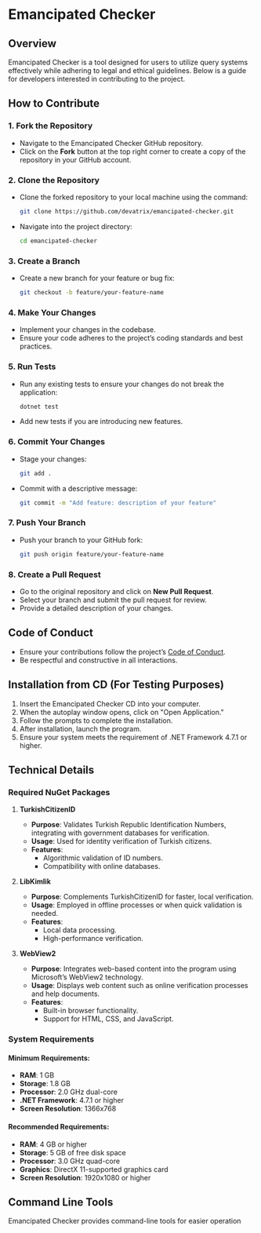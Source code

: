 # Emancipated Checker

## Overview
Emancipated Checker is a tool designed for users to utilize query systems effectively while adhering to legal and ethical guidelines. Below is a guide for developers interested in contributing to the project.

## How to Contribute
### 1. Fork the Repository
- Navigate to the Emancipated Checker GitHub repository.
- Click on the **Fork** button at the top right corner to create a copy of the repository in your GitHub account.

### 2. Clone the Repository
- Clone the forked repository to your local machine using the command:
  ```bash
  git clone https://github.com/devatrix/emancipated-checker.git
  ```
- Navigate into the project directory:
  ```bash
  cd emancipated-checker
  ```

### 3. Create a Branch
- Create a new branch for your feature or bug fix:
  ```bash
  git checkout -b feature/your-feature-name
  ```

### 4. Make Your Changes
- Implement your changes in the codebase.
- Ensure your code adheres to the project’s coding standards and best practices.

### 5. Run Tests
- Run any existing tests to ensure your changes do not break the application:
  ```bash
  dotnet test
  ```
- Add new tests if you are introducing new features.

### 6. Commit Your Changes
- Stage your changes:
  ```bash
  git add .
  ```
- Commit with a descriptive message:
  ```bash
  git commit -m "Add feature: description of your feature"
  ```

### 7. Push Your Branch
- Push your branch to your GitHub fork:
  ```bash
  git push origin feature/your-feature-name
  ```

### 8. Create a Pull Request
- Go to the original repository and click on **New Pull Request**.
- Select your branch and submit the pull request for review.
- Provide a detailed description of your changes.

## Code of Conduct
- Ensure your contributions follow the project’s [Code of Conduct](CODE_OF_CONDUCT.md).
- Be respectful and constructive in all interactions.

## Installation from CD (For Testing Purposes)
1. Insert the Emancipated Checker CD into your computer.
2. When the autoplay window opens, click on "Open Application."
3. Follow the prompts to complete the installation.
4. After installation, launch the program.
5. Ensure your system meets the requirement of .NET Framework 4.7.1 or higher.

## Technical Details
### Required NuGet Packages
1. **TurkishCitizenID**
   - **Purpose**: Validates Turkish Republic Identification Numbers, integrating with government databases for verification.
   - **Usage**: Used for identity verification of Turkish citizens.
   - **Features**:
     - Algorithmic validation of ID numbers.
     - Compatibility with online databases.

2. **LibKimlik**
   - **Purpose**: Complements TurkishCitizenID for faster, local verification.
   - **Usage**: Employed in offline processes or when quick validation is needed.
   - **Features**:
     - Local data processing.
     - High-performance verification.

3. **WebView2**
   - **Purpose**: Integrates web-based content into the program using Microsoft’s WebView2 technology.
   - **Usage**: Displays web content such as online verification processes and help documents.
   - **Features**:
     - Built-in browser functionality.
     - Support for HTML, CSS, and JavaScript.

### System Requirements
#### Minimum Requirements:
- **RAM**: 1 GB
- **Storage**: 1.8 GB
- **Processor**: 2.0 GHz dual-core
- **.NET Framework**: 4.7.1 or higher
- **Screen Resolution**: 1366x768

#### Recommended Requirements:
- **RAM**: 4 GB or higher
- **Storage**: 5 GB of free disk space
- **Processor**: 3.0 GHz quad-core
- **Graphics**: DirectX 11-supported graphics card
- **Screen Resolution**: 1920x1080 or higher

## Command Line Tools
Emancipated Checker provides command-line tools for easier operation
